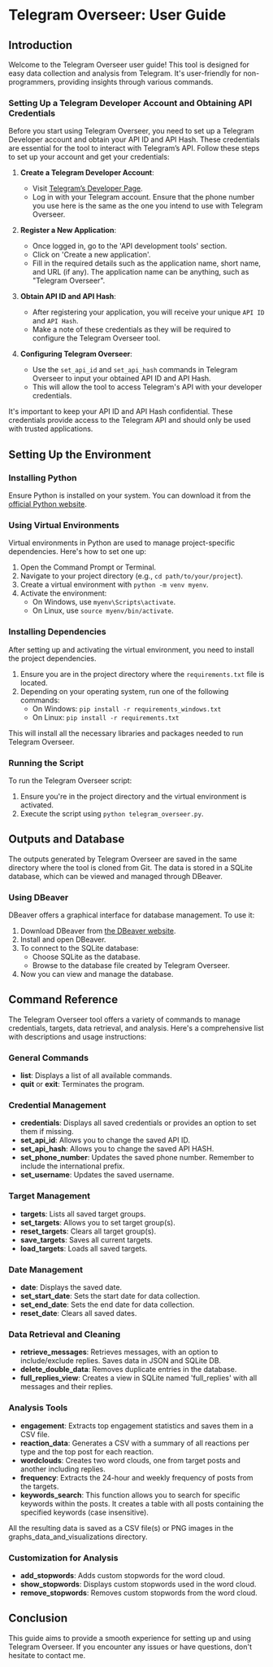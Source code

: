 # Telegram Overseer: User Guide

## Introduction
Welcome to the Telegram Overseer user guide! This tool is designed for easy data collection and analysis from Telegram. It's user-friendly for non-programmers, providing insights through various commands.

### Setting Up a Telegram Developer Account and Obtaining API Credentials

Before you start using Telegram Overseer, you need to set up a Telegram Developer account and obtain your API ID and API Hash. These credentials are essential for the tool to interact with Telegram’s API. Follow these steps to set up your account and get your credentials:

1. **Create a Telegram Developer Account**:
   - Visit [Telegram’s Developer Page](https://my.telegram.org).
   - Log in with your Telegram account. Ensure that the phone number you use here is the same as the one you intend to use with Telegram Overseer.

2. **Register a New Application**:
   - Once logged in, go to the 'API development tools' section.
   - Click on 'Create a new application'.
   - Fill in the required details such as the application name, short name, and URL (if any). The application name can be anything, such as "Telegram Overseer".

3. **Obtain API ID and API Hash**:
   - After registering your application, you will receive your unique `API ID` and `API Hash`.
   - Make a note of these credentials as they will be required to configure the Telegram Overseer tool.

4. **Configuring Telegram Overseer**:
   - Use the `set_api_id` and `set_api_hash` commands in Telegram Overseer to input your obtained API ID and API Hash.
   - This will allow the tool to access Telegram's API with your developer credentials.

It's important to keep your API ID and API Hash confidential. These credentials provide access to the Telegram API and should only be used with trusted applications.

## Setting Up the Environment

### Installing Python
Ensure Python is installed on your system. You can download it from the [official Python website](https://www.python.org/downloads/).

### Using Virtual Environments
Virtual environments in Python are used to manage project-specific dependencies. Here's how to set one up:

1. Open the Command Prompt or Terminal.
2. Navigate to your project directory (e.g., `cd path/to/your/project`).
3. Create a virtual environment with `python -m venv myenv`.
4. Activate the environment:
   - On Windows, use `myenv\Scripts\activate`.
   - On Linux, use `source myenv/bin/activate`.

### Installing Dependencies
After setting up and activating the virtual environment, you need to install the project dependencies.

1. Ensure you are in the project directory where the `requirements.txt` file is located.
2. Depending on your operating system, run one of the following commands:
   - On Windows: `pip install -r requirements_windows.txt`
   - On Linux: `pip install -r requirements.txt`

This will install all the necessary libraries and packages needed to run Telegram Overseer.

### Running the Script
To run the Telegram Overseer script:

1. Ensure you're in the project directory and the virtual environment is activated.
2. Execute the script using `python telegram_overseer.py`.

## Outputs and Database
The outputs generated by Telegram Overseer are saved in the same directory where the tool is cloned from Git. The data is stored in a SQLite database, which can be viewed and managed through DBeaver.

### Using DBeaver
DBeaver offers a graphical interface for database management. To use it:

1. Download DBeaver from [the DBeaver website](https://dbeaver.io/download/).
2. Install and open DBeaver.
3. To connect to the SQLite database:
   - Choose SQLite as the database.
   - Browse to the database file created by Telegram Overseer.
4. Now you can view and manage the database.

## Command Reference
The Telegram Overseer tool offers a variety of commands to manage credentials, targets, data retrieval, and analysis. Here's a comprehensive list with descriptions and usage instructions:

### General Commands
- **list**: Displays a list of all available commands.
- **quit** or **exit**: Terminates the program.

### Credential Management
- **credentials**: Displays all saved credentials or provides an option to set them if missing.
- **set_api_id**: Allows you to change the saved API ID.
- **set_api_hash**: Allows you to change the saved API HASH.
- **set_phone_number**: Updates the saved phone number. Remember to include the international prefix.
- **set_username**: Updates the saved username.

### Target Management
- **targets**: Lists all saved target groups.
- **set_targets**: Allows you to set target group(s).
- **reset_targets**: Clears all target group(s).
- **save_targets**: Saves all current targets.
- **load_targets**: Loads all saved targets.

### Date Management
- **date**: Displays the saved date.
- **set_start_date**: Sets the start date for data collection.
- **set_end_date**: Sets the end date for data collection.
- **reset_date**: Clears all saved dates.

### Data Retrieval and Cleaning
- **retrieve_messages**: Retrieves messages, with an option to include/exclude replies. Saves data in JSON and SQLite DB.
- **delete_double_data**: Removes duplicate entries in the database.
- **full_replies_view**: Creates a view in SQLite named 'full_replies' with all messages and their replies.

### Analysis Tools
- **engagement**: Extracts top engagement statistics and saves them in a CSV file.
- **reaction_data**: Generates a CSV with a summary of all reactions per type and the top post for each reaction.
- **wordclouds**: Creates two word clouds, one from target posts and another including replies.
- **frequency**: Extracts the 24-hour and weekly frequency of posts from the targets.
- **keywords_search**: This function allows you to search for specific keywords within the posts. It creates a table with all posts containing the specified keywords (case insensitive).

All the resulting data is saved as a CSV file(s) or PNG images in the graphs_data_and_visualizations directory.

### Customization for Analysis
- **add_stopwords**: Adds custom stopwords for the word cloud.
- **show_stopwords**: Displays custom stopwords used in the word cloud.
- **remove_stopwords**: Removes custom stopwords from the word cloud.

## Conclusion
This guide aims to provide a smooth experience for setting up and using Telegram Overseer. If you encounter any issues or have questions, don't hesitate to contact me.
